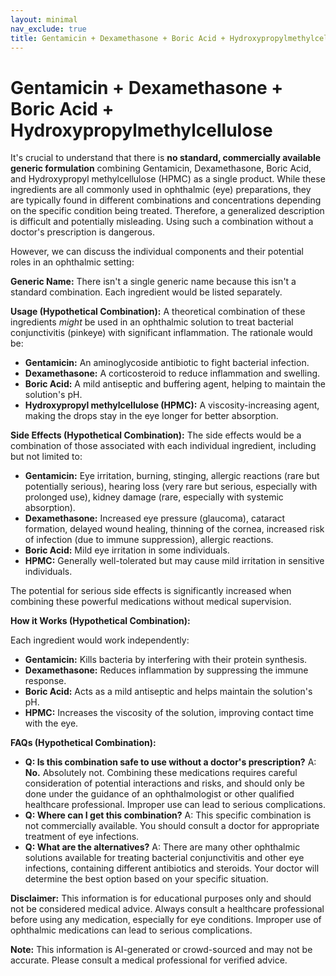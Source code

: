 ```yaml
---
layout: minimal
nav_exclude: true
title: Gentamicin + Dexamethasone + Boric Acid + Hydroxypropylmethylcellulose
---
```


# Gentamicin + Dexamethasone + Boric Acid + Hydroxypropylmethylcellulose

It's crucial to understand that there is **no standard, commercially available generic formulation** combining Gentamicin, Dexamethasone, Boric Acid, and Hydroxypropyl methylcellulose (HPMC) as a single product.  While these ingredients are all commonly used in ophthalmic (eye) preparations, they are typically found in different combinations and concentrations depending on the specific condition being treated.  Therefore, a generalized description is difficult and potentially misleading.  Using such a combination without a doctor's prescription is dangerous.

However, we can discuss the individual components and their potential roles in an ophthalmic setting:

**Generic Name:**  There isn't a single generic name because this isn't a standard combination.  Each ingredient would be listed separately.

**Usage (Hypothetical Combination):**  A theoretical combination of these ingredients *might* be used in an ophthalmic solution to treat bacterial conjunctivitis (pinkeye) with significant inflammation. The rationale would be:

* **Gentamicin:**  An aminoglycoside antibiotic to fight bacterial infection.
* **Dexamethasone:** A corticosteroid to reduce inflammation and swelling.
* **Boric Acid:** A mild antiseptic and buffering agent, helping to maintain the solution's pH.
* **Hydroxypropyl methylcellulose (HPMC):** A viscosity-increasing agent, making the drops stay in the eye longer for better absorption.


**Side Effects (Hypothetical Combination):** The side effects would be a combination of those associated with each individual ingredient, including but not limited to:

* **Gentamicin:** Eye irritation, burning, stinging, allergic reactions (rare but potentially serious),  hearing loss (very rare but serious, especially with prolonged use), kidney damage (rare, especially with systemic absorption).
* **Dexamethasone:** Increased eye pressure (glaucoma), cataract formation, delayed wound healing, thinning of the cornea, increased risk of infection (due to immune suppression), allergic reactions.
* **Boric Acid:** Mild eye irritation in some individuals.
* **HPMC:** Generally well-tolerated but may cause mild irritation in sensitive individuals.

The potential for serious side effects is significantly increased when combining these powerful medications without medical supervision.


**How it Works (Hypothetical Combination):**

Each ingredient would work independently:

* **Gentamicin:** Kills bacteria by interfering with their protein synthesis.
* **Dexamethasone:** Reduces inflammation by suppressing the immune response.
* **Boric Acid:** Acts as a mild antiseptic and helps maintain the solution's pH.
* **HPMC:** Increases the viscosity of the solution, improving contact time with the eye.


**FAQs (Hypothetical Combination):**

* **Q: Is this combination safe to use without a doctor's prescription?**  A: **No.**  Absolutely not.  Combining these medications requires careful consideration of potential interactions and risks, and should only be done under the guidance of an ophthalmologist or other qualified healthcare professional.  Improper use can lead to serious complications.
* **Q: Where can I get this combination?** A: This specific combination is not commercially available.  You should consult a doctor for appropriate treatment of eye infections.
* **Q: What are the alternatives?** A: There are many other ophthalmic solutions available for treating bacterial conjunctivitis and other eye infections, containing different antibiotics and steroids. Your doctor will determine the best option based on your specific situation.


**Disclaimer:** This information is for educational purposes only and should not be considered medical advice.  Always consult a healthcare professional before using any medication, especially for eye conditions.  Improper use of ophthalmic medications can lead to serious complications.


**Note:** This information is AI-generated or crowd-sourced and may not be accurate. Please consult a medical professional for verified advice.